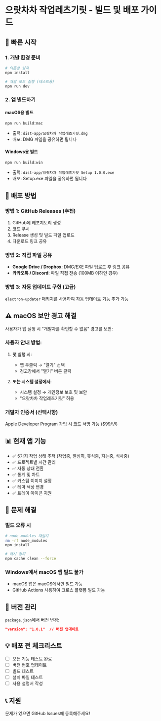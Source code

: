 # 으랏차차 작업레츠기릿 - 빌드 및 배포 가이드

## 🚀 빠른 시작

### 1. 개발 환경 준비
```bash
# 의존성 설치
npm install

# 개발 모드 실행 (테스트용)
npm run dev
```

### 2. 앱 빌드하기

#### macOS용 빌드
```bash
npm run build:mac
```
- 출력: `dist-app/으랏차차 작업레츠기릿.dmg`
- 배포: DMG 파일을 공유하면 됩니다

#### Windows용 빌드
```bash
npm run build:win
```
- 출력: `dist-app/으랏차차 작업레츠기릿 Setup 1.0.0.exe`
- 배포: Setup.exe 파일을 공유하면 됩니다

## 📱 배포 방법

### 방법 1: GitHub Releases (추천)
1. GitHub에 레포지토리 생성
2. 코드 푸시
3. Release 생성 및 빌드 파일 업로드
4. 다운로드 링크 공유

### 방법 2: 직접 파일 공유
- **Google Drive / Dropbox**: DMG/EXE 파일 업로드 후 링크 공유
- **카카오톡 / Discord**: 파일 직접 전송 (100MB 이하인 경우)

### 방법 3: 자동 업데이트 구현 (고급)
`electron-updater` 패키지를 사용하여 자동 업데이트 기능 추가 가능

## ⚠️ macOS 보안 경고 해결

사용자가 앱 실행 시 "개발자를 확인할 수 없음" 경고를 보면:

### 사용자 안내 방법:
1. **첫 실행 시**: 
   - 앱 우클릭 → "열기" 선택
   - 경고창에서 "열기" 버튼 클릭

2. **또는 시스템 설정에서**:
   - 시스템 설정 → 개인정보 보호 및 보안
   - "으랏차차 작업레츠기릿" 허용

### 개발자 인증서 (선택사항)
Apple Developer Program 가입 시 코드 서명 가능 ($99/년)

## 📊 현재 앱 기능

- ✅ 5가지 작업 상태 추적 (작업중, 열심히, 휴식중, 자는중, 식사중)
- ✅ 프로젝트별 시간 관리
- ✅ 자동 상태 전환
- ✅ 통계 및 차트
- ✅ 커스텀 이미지 설정
- ✅ 테마 색상 변경
- ✅ 트레이 아이콘 지원

## 🔧 문제 해결

### 빌드 오류 시
```bash
# node_modules 재설치
rm -rf node_modules
npm install

# 캐시 정리
npm cache clean --force
```

### Windows에서 macOS 앱 빌드 불가
- macOS 앱은 macOS에서만 빌드 가능
- GitHub Actions 사용하여 크로스 플랫폼 빌드 가능

## 📝 버전 관리

`package.json`에서 버전 변경:
```json
"version": "1.0.1"  // 버전 업데이트
```

## 💡 배포 전 체크리스트

- [ ] 모든 기능 테스트 완료
- [ ] 버전 번호 업데이트
- [ ] 빌드 테스트
- [ ] 설치 파일 테스트
- [ ] 사용 설명서 작성

## 📞 지원

문제가 있으면 GitHub Issues에 등록해주세요!
